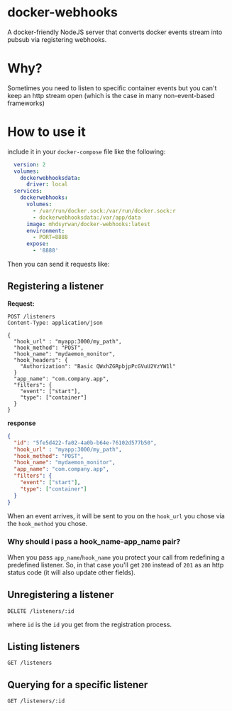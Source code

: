 # docker-webhooks
A docker-friendly NodeJS server that converts docker events stream into pubsub via registering webhooks.

# Why?
Sometimes you need to listen to specific container events but you can't keep an http stream open (which is the case in many non-event-based frameworks)

# How to use it
include it in your `docker-compose` file like the following:

```yaml
  version: 2
  volumes:
    dockerwebhooksdata:
      driver: local
  services:
    dockerwebhooks:
      volumes:
        - /var/run/docker.sock:/var/run/docker.sock:r
        - dockerwebhooksdata:/var/app/data
      image: mhdsyrwan/docker-webhooks:latest
      environment:
        - PORT=8888
      expose:
        - '8888'
```

Then you can send it requests like:

## Registering a listener

**Request:**
```http
POST /listeners
Content-Type: application/json

{
  "hook_url" : "myapp:3000/my_path",
  "hook_method": "POST",
  "hook_name": "mydaemon_monitor",
  "hook_headers": {
    "Authorization": "Basic QWxhZGRpbjpPcGVuU2VzYW1l"
  }
  "app_name": "com.company.app",
  "filters": {
    "event": ["start"],
    "type": ["container"]
  }
}
```
**response**

```json
{
  "id": "5fe5d422-fa02-4a0b-b64e-76102d577b50",
  "hook_url" : "myapp:3000/my_path",
  "hook_method": "POST",
  "hook_name": "mydaemon_monitor",
  "app_name": "com.company.app",
  "filters": {
    "event": ["start"],
    "type": ["container"]
  }
}
```

When an event arrives, it will be sent to you on the `hook_url` you chose via the `hook_method` you chose.
### Why should i pass a hook_name-app_name pair?
When you pass `app_name`/`hook_name` you protect your call from redefining a predefined listener. So, in that case you'll get `200` instead of `201` as an http status code (it will also update other fields).

## Unregistering a listener

```http
DELETE /listeners/:id
```
where `id` is the `id` you get from the registration process.

## Listing listeners
```http
GET /listeners
```

## Querying for a specific listener
```http
GET /listeners/:id
```
